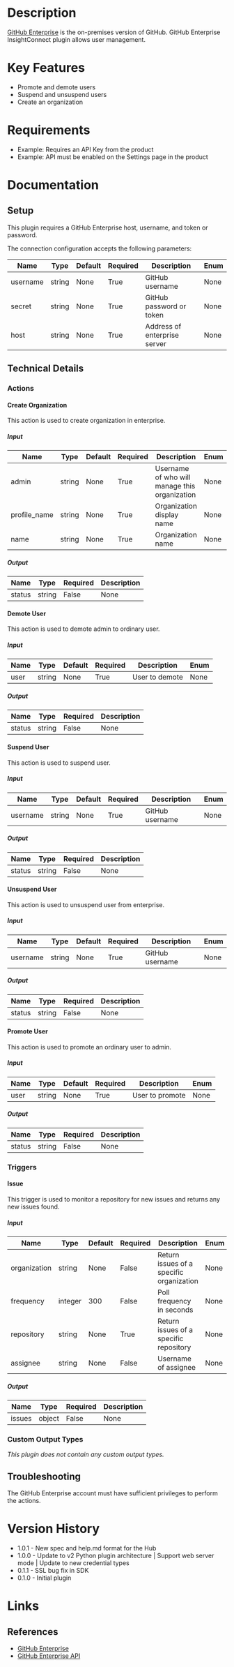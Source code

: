 # Description

[GitHub Enterprise](https://enterprise.github.com/) is the on-premises version of GitHub.
GitHub Enterprise InsightConnect plugin allows user management.

# Key Features

* Promote and demote users
* Suspend and unsuspend users
* Create an organization

# Requirements

* Example: Requires an API Key from the product
* Example: API must be enabled on the Settings page in the product

# Documentation

## Setup

This plugin requires a GitHub Enterprise host, username, and token or password.

The connection configuration accepts the following parameters:

|Name|Type|Default|Required|Description|Enum|
|----|----|-------|--------|-----------|----|
|username|string|None|True|GitHub username|None|
|secret|string|None|True|GitHub password or token|None|
|host|string|None|True|Address of enterprise server|None|

## Technical Details

### Actions

#### Create Organization

This action is used to create organization in enterprise.

##### Input

|Name|Type|Default|Required|Description|Enum|
|----|----|-------|--------|-----------|----|
|admin|string|None|True|Username of who will manage this organization|None|
|profile_name|string|None|True|Organization display name|None|
|name|string|None|True|Organization name|None|

##### Output

|Name|Type|Required|Description|
|----|----|--------|-----------|
|status|string|False|None|

#### Demote User

This action is used to demote admin to ordinary user.

##### Input

|Name|Type|Default|Required|Description|Enum|
|----|----|-------|--------|-----------|----|
|user|string|None|True|User to demote|None|

##### Output

|Name|Type|Required|Description|
|----|----|--------|-----------|
|status|string|False|None|

#### Suspend User

This action is used to suspend user.

##### Input

|Name|Type|Default|Required|Description|Enum|
|----|----|-------|--------|-----------|----|
|username|string|None|True|GitHub username|None|

##### Output

|Name|Type|Required|Description|
|----|----|--------|-----------|
|status|string|False|None|

#### Unsuspend User

This action is used to unsuspend user from enterprise.

##### Input

|Name|Type|Default|Required|Description|Enum|
|----|----|-------|--------|-----------|----|
|username|string|None|True|GitHub username|None|

##### Output

|Name|Type|Required|Description|
|----|----|--------|-----------|
|status|string|False|None|

#### Promote User

This action is used to promote an ordinary user to admin.

##### Input

|Name|Type|Default|Required|Description|Enum|
|----|----|-------|--------|-----------|----|
|user|string|None|True|User to promote|None|

##### Output

|Name|Type|Required|Description|
|----|----|--------|-----------|
|status|string|False|None|

### Triggers

#### Issue

This trigger is used to monitor a repository for new issues and returns any new issues found.

##### Input

|Name|Type|Default|Required|Description|Enum|
|----|----|-------|--------|-----------|----|
|organization|string|None|False|Return issues of a specific organization|None|
|frequency|integer|300|False|Poll frequency in seconds|None|
|repository|string|None|True|Return issues of a specific repository|None|
|assignee|string|None|False|Username of assignee|None|

##### Output

|Name|Type|Required|Description|
|----|----|--------|-----------|
|issues|object|False|None|

### Custom Output Types

_This plugin does not contain any custom output types._

## Troubleshooting

The GitHub Enterprise account must have sufficient privileges to perform the actions.

# Version History

* 1.0.1 - New spec and help.md format for the Hub
* 1.0.0 - Update to v2 Python plugin architecture | Support web server mode | Update to new credential types
* 0.1.1 - SSL bug fix in SDK
* 0.1.0 - Initial plugin

# Links

## References

* [GitHub Enterprise](https://enterprise.github.com/home)
* [GitHub Enterprise API](https://developer.github.com/v3/enterprise/)

